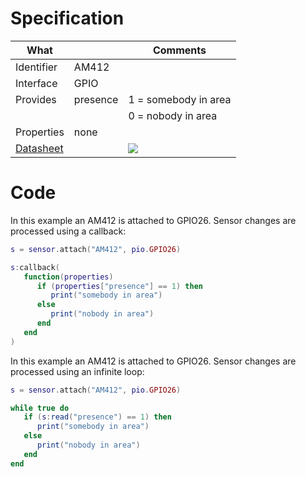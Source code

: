 # Specification

| What         |             | Comments                   |
|--------------|-------------|----------------------------|
| Identifier   | AM412       |                            |
| Interface    | GPIO        |                            |
| Provides     | presence    | 1 = somebody in area       |
|              |             | 0 = nobody in area         |
| Properties   | none        |                            |
| [Datasheet](http://aitendo3.sakura.ne.jp/aitendo_data/product_img/sensor/AM412/Am412.pdf)    |             | ![](http://git.whitecatboard.org/AM412.png)                           |


# Code

In this example an AM412 is attached to GPIO26. Sensor changes are processed using a callback:
```lua
s = sensor.attach("AM412", pio.GPIO26)

s:callback(
   function(properties)
      if (properties["presence"] == 1) then
         print("somebody in area")
      else
         print("nobody in area")
      end
   end
)
```

In this example an AM412 is attached to GPIO26. Sensor changes are processed using an infinite loop:
```lua
s = sensor.attach("AM412", pio.GPIO26)

while true do
   if (s:read("presence") == 1) then
      print("somebody in area")
   else
      print("nobody in area")
   end
end
```